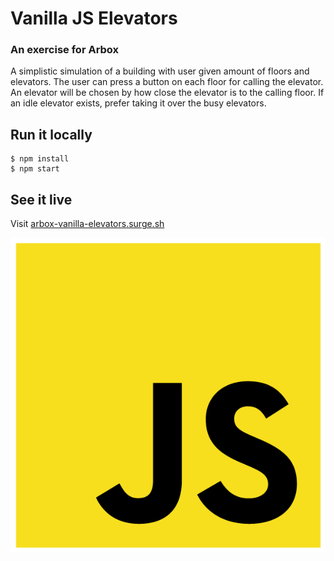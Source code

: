 # Vanilla JS Elevators

### An exercise for Arbox

A simplistic simulation of a building with user given amount of floors and elevators.
The user can press a button on each floor for calling the elevator. An elevator will be chosen by how close the elevator is to the calling floor. If an idle elevator exists, prefer taking it over the busy elevators.

## Run it locally

```
$ npm install
$ npm start
```

## See it live

Visit [arbox-vanilla-elevators.surge.sh](arbox-vanilla-elevators.surge.sh)

![this image](src/media/images/javascript.png)
